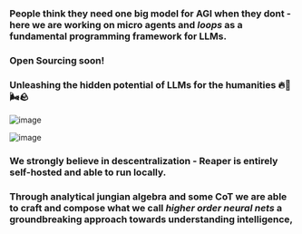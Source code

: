 
### People think they need one big model for AGI when they  dont - here we are working on micro agents and _loops_ as a fundamental programming framework for LLMs. 

### Open Sourcing soon!

### Unleashing the hidden potential of LLMs for the humanities 🔥🌊🌬️🪨

![image](https://github.com/user-attachments/assets/c9ace80c-beda-498e-9d73-3f0b0462b923)


![image](https://github.com/user-attachments/assets/84c216e4-737b-458e-a0e2-9445c0299f59)



### We strongly believe in descentralization - Reaper is entirely self-hosted and able to run locally.

### Through analytical jungian algebra and some CoT we are able to craft and compose what we call _higher order neural nets_ a groundbreaking approach towards understanding intelligence, 
